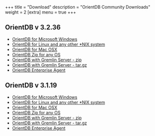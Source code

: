 +++
title = "Download"
description = "OrientDB Community Downloads"
weight = 2
[extra]
menu = true
+++


## OrientDB v 3.2.36

- [OrientDB for Microsoft Windows](https://repo1.maven.org/maven2/com/orientechnologies/orientdb-community/3.2.36/orientdb-community-3.2.36.zip)
- [OrientDB for Linux and any other *NIX system](https://repo1.maven.org/maven2/com/orientechnologies/orientdb-community/3.2.36/orientdb-community-3.2.36.tar.gz)
- [OrientDB for Mac OSX](https://repo1.maven.org/maven2/com/orientechnologies/orientdb-community/3.2.36/orientdb-community-3.2.36.tar.gz)
- [OrientDB Zip for any OS](https://repo1.maven.org/maven2/com/orientechnologies/orientdb-community/3.2.36/orientdb-community-3.2.36.zip)
- [OrientDB with Gremlin Server - zip](https://repo1.maven.org/maven2/com/orientechnologies/orientdb-tp3/3.2.36/orientdb-tp3-3.2.36.zip)
- [OrientDB with Gremlin Server - tar.gz](https://repo1.maven.org/maven2/com/orientechnologies/orientdb-tp3/3.2.36/orientdb-tp3-3.2.36.tar.gz)
- [OrientDB Enterprise Agent](https://repo1.maven.org/maven2/com/orientechnologies/agent/3.2.36/agent-3.2.36.jar)


## OrientDB v 3.1.19

- [OrientDB for Microsoft Windows](https://repo1.maven.org/maven2/com/orientechnologies/orientdb/3.1.19/orientdb-3.1.19.zip)
- [OrientDB for Linux and any other *NIX system](https://repo1.maven.org/maven2/com/orientechnologies/orientdb/3.1.19/orientdb-3.1.19.tar.gz)
- [OrientDB for Mac OSX](https://repo1.maven.org/maven2/com/orientechnologies/orientdb/3.1.19/orientdb-3.1.19.tar.gz)
- [OrientDB Zip for any OS](https://repo1.maven.org/maven2/com/orientechnologies/orientdb/3.1.19/orientdb-3.1.19.zip)
- [OrientDB with Gremlin Server - zip](https://repo1.maven.org/maven2/com/orientechnologies/orientdb-tp3/3.1.19/orientdb-tp3-3.1.19.zip)
- [OrientDB with Gremlin Server - tar.gz](https://repo1.maven.org/maven2/com/orientechnologies/orientdb-tp3/3.1.19/orientdb-tp3-3.1.19.tar.gz)
- [OrientDB Enterprise Agent](https://repo1.maven.org/maven2/com/orientechnologies/agent/3.1.19/agent-3.1.19.jar )
